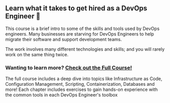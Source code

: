 ## Learn what it takes to get hired as a DevOps Engineer 🔎️

This course is a brief intro to some of the skills and tools used by DevOps engineers. Many businesses are starving for DevOps Engineers to help migrate their software and support development teams. 

The work involves many different technologies and skills; and you will rarely work on the same thing twice. 

### Wanting to learn more?  [Check out the Full Course!](https://blog.stowellcrew.com/Getting-Started-in-DevOps-c84d8a7aa462487cb81c7963cb16d76c)

The full course includes a deep dive into topics like Infrastructure as Code, Configuration Management, Scripting, Containerization, Databases and more! Each chapter includes exercises to gain hands-on experience with the common tools in each DevOps Engineer's toolbox
